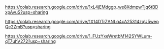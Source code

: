 https://colab.research.google.com/drive/1xL4jEMdggp_we8XdmpwTjq6tBDxpAvuS?usp=sharing


https://colab.research.google.com/drive/1X14DTrZANLq4cA25314zqU5wepQc2ZmB?usp=sharing


https://colab.research.google.com/drive/1_FUzYxeWretbM142SYWLum-qT7uhV272?usp=sharing